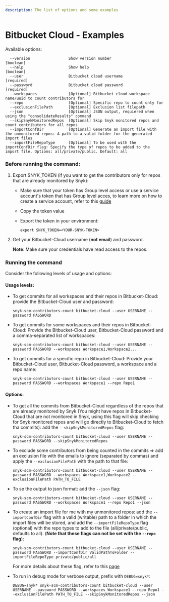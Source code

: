 ```yaml
---
description: The list of options and some examples
---
```


# Bitbucket Cloud - Examples

Available options:

```
  --version                 Show version number                        [boolean]
  --help                    Show help                                  [boolean]
  --user                    Bitbucket cloud username                   [required]
  --password                Bitbucket cloud password                   [required]
  --workspaces              [Optional] Bitbucket cloud workspace name/uuid to count contributors for
  --repo                    [Optional] Specific repo to count only for
  --exclusionFilePath       [Optional] Exclusion list filepath
  --json                    [Optional] JSON output, requiered when using the "consolidateResults" command
  --skipSnykMonitoredRepos  [Optional] Skip Snyk monitored repos and count contributors for all repos
  --importConfDir           [Optional] Generate an import file with the unmonitored repos: A path to a valid folder for the generated import files
  --importFileRepoType      [Optional] To be used with the importConfDir flag: Specify the type of repos to be added to the import file. Options: all/private/public. Default: all
```

### Before running the command:

1. Export SNYK\_TOKEN (if you want to get the contributors only for repos that are already monitored by Snyk):
   * Make sure that your token has Group level access or use a service account's token that has Group level acces, to learn more on how to create a service account, refer to this [guide](https://docs.snyk.io/features/integrations/managing-integrations/service-accounts#how-to-set-up-a-service-account)
   * Copy the token value
   *   Export the token in your environment:

       ```
       export SNYK_TOKEN=<YOUR-SNYK-TOKEN>
       ```
2.  Get your Bitbucket-Cloud username (**not email**) and password.

    **Note**: Make sure your credentials have read access to the repos.

### Running the command

Consider the following levels of usage and options:

#### Usage levels:

*   To get commits for all workspaces and their repos in Bitbucket-Cloud: provide the Bitbucket-Cloud user and password:

    ```
    snyk-scm-contributors-count bitbucket-cloud --user USERNAME --password PASSWORD
    ```
*   To get commits for some workspaces and their repos in Bitbucket-Cloud: Provide the Bitbucket-Cloud user, Bitbucket-Cloud password and a comma-separated list of workspaces:

    ```
    snyk-scm-contributors-count bitbucket-cloud --user USERNAME --password PASSWORD --workspaces Workspace1,Workspace2...
    ```
*   To get commits for a specific repo in Bitbucket-Cloud: Provide your Bitbucket-Cloud user, Bitbucket-Cloud password, a workspace and a repo name:

    ```
    snyk-scm-contributors-count bitbucket-cloud --user USERNAME --password PASSWORD --workspaces Workspace1 --repo Repo1
    ```

#### Options:

*   To get all the commits from Bitbucket-Cloud regardless of the repos that are already monitored by Snyk (You might have repos in Bitbucket-Cloud that are not monitored in Snyk, using this flag will skip checking for Snyk monitored repos and will go directly to Bitbucket-Cloud to fetch tha commits): add the `--skipSnykMonitoredRepos` flag:

    ```
    snyk-scm-contributors-count bitbucket-cloud --user USERNAME --password PASSWORD --skipSnykMonitoredRepos
    ```
*   To exclude some contributors from being counted in the commits => add an exclusion file with the emails to ignore (separated by commas) and apply the `--exclusionFilePath` with the path to that file:

    ```
    snyk-scm-contributors-count bitbucket-cloud --user USERNAME --password PASSWORD --workspaces Workspace1,Workspace2 --exclusionFilePath PATH_TO_FILE
    ```
*   To se the output to json format: add the `--json` flag:

    ```
    snyk-scm-contributors-count bitbucket-cloud --user USERNAME --password PASSWORD --workspaces Workspace1 --repo Repo1 --json
    ```
*   To create an import file for me with my unmonitored repos: add the `--importConfDir` flag with a valid (writable) path to a folder in which the import files will be stored, and add the `--importFileRepoType` flag (optional) with the repo types to add to the file (all/private/public, defaults to all). (**Note that these flags can not be set with the `--repo` flag**):

    ```
    snyk-scm-contributors-count bitbucket-cloud --user USERNAME --password PASSWORD --importConfDir ValidPathToFolder --importFileRepoType private/public/all
    ```

    For more details about these flag, refer to this [page](../../creating-and-using-the-import-files.md)
*   To run in debug mode for verbose output, prefix with `DEBUG=snyk*`:

    ```
    DEBUG=snyk* snyk-scm-contributors-count bitbucket-cloud --user USERNAME --password PASSWORD --workspaces Workspace1 --repo Repo1 --exclusionFilePath PATH_TO_FILE --skipSnykMonitoredRepos --json
    ```

